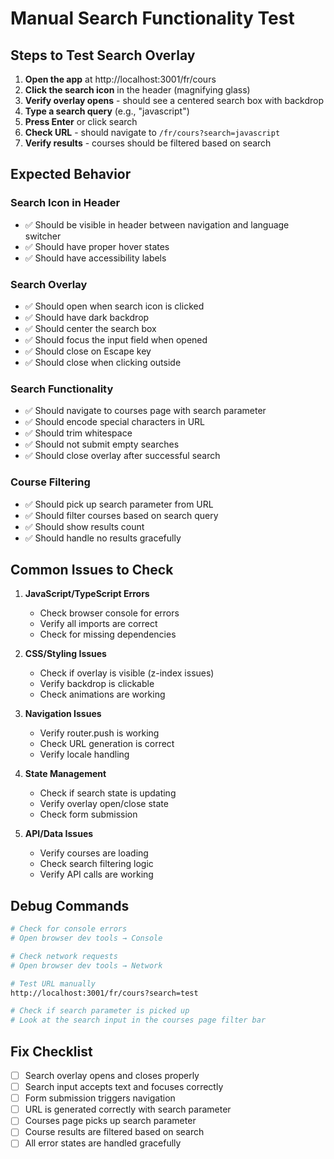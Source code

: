 # Manual Search Functionality Test

## Steps to Test Search Overlay

1. **Open the app** at http://localhost:3001/fr/cours
2. **Click the search icon** in the header (magnifying glass)
3. **Verify overlay opens** - should see a centered search box with backdrop
4. **Type a search query** (e.g., "javascript")
5. **Press Enter** or click search
6. **Check URL** - should navigate to `/fr/cours?search=javascript`
7. **Verify results** - courses should be filtered based on search

## Expected Behavior

### Search Icon in Header
- ✅ Should be visible in header between navigation and language switcher
- ✅ Should have proper hover states
- ✅ Should have accessibility labels

### Search Overlay
- ✅ Should open when search icon is clicked
- ✅ Should have dark backdrop
- ✅ Should center the search box
- ✅ Should focus the input field when opened
- ✅ Should close on Escape key
- ✅ Should close when clicking outside

### Search Functionality
- ✅ Should navigate to courses page with search parameter
- ✅ Should encode special characters in URL
- ✅ Should trim whitespace
- ✅ Should not submit empty searches
- ✅ Should close overlay after successful search

### Course Filtering
- ✅ Should pick up search parameter from URL
- ✅ Should filter courses based on search query
- ✅ Should show results count
- ✅ Should handle no results gracefully

## Common Issues to Check

1. **JavaScript/TypeScript Errors**
   - Check browser console for errors
   - Verify all imports are correct
   - Check for missing dependencies

2. **CSS/Styling Issues**
   - Check if overlay is visible (z-index issues)
   - Verify backdrop is clickable
   - Check animations are working

3. **Navigation Issues**
   - Verify router.push is working
   - Check URL generation is correct
   - Verify locale handling

4. **State Management**
   - Check if search state is updating
   - Verify overlay open/close state
   - Check form submission

5. **API/Data Issues**
   - Verify courses are loading
   - Check search filtering logic
   - Verify API calls are working

## Debug Commands

```bash
# Check for console errors
# Open browser dev tools → Console

# Check network requests
# Open browser dev tools → Network

# Test URL manually
http://localhost:3001/fr/cours?search=test

# Check if search parameter is picked up
# Look at the search input in the courses page filter bar
```

## Fix Checklist

- [ ] Search overlay opens and closes properly
- [ ] Search input accepts text and focuses correctly
- [ ] Form submission triggers navigation
- [ ] URL is generated correctly with search parameter
- [ ] Courses page picks up search parameter
- [ ] Course results are filtered based on search
- [ ] All error states are handled gracefully